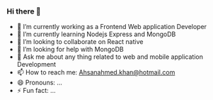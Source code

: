 ### Hi there 👋

<!--
**ahsanahmedkhan/ahsanahmedkhan** is a ✨ _special_ ✨ repository because its `README.md` (this file) appears on your GitHub profile.

Here are some ideas to get you started:
-->
- 🔭 I’m currently working as a Frontend Web application Developer
- 🌱 I’m currently learning Nodejs Express and MongoDB
- 👯 I’m looking to collaborate on React native
- 🤔 I’m looking for help with MongoDB  
- 💬 Ask me about any thing related to web and mobile application Development
- 📫 How to reach me: Ahsanahmed.khan@hotmail.com 
- 😄 Pronouns: ...
- ⚡ Fun fact: ...

